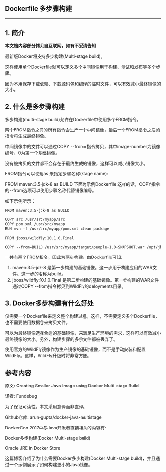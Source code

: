 ## Dockerfile 多步骤构建
-----

## 1. 简介

**本文档内容部分拷贝自互联网，如有不妥请告知**

最新版Docker将支持多步构建(Multi-stage build)。

这样使用单个Dockerfile就可以定义多个中间镜像用于构建、测试和发布等多个步骤。

因为不用保存下载依赖、下载源码包和编译的临时文件，可以有效减小最终镜像的大小。


## 2. 什么是多步骤构建

多步构建(multi-stage build)允许在Dockerfile中使用多个FROM指令。

两个FROM指令之间的所有指令会生产一个中间镜像，最后一个FROM指令之后的指令将生成最终镜像。

中间镜像中的文件可以通过COPY --from=<image-number>指令拷贝，其中image-number为镜像编号，0为第一个基础镜像。

没有被拷贝的文件都不会存在于最终生成的镜像，这样可以减小镜像大小。

FROM指令可以使用as <stage-name>来指定步骤名称(stage name):

FROM maven:3.5-jdk-8 as BUILD
下面为示例Dockerfile:这样的话，COPY指令的--from选项可以使用步骤名称代替镜像编号。

如下示例所示：

```txt
FROM maven:3.5-jdk-8 as BUILD
 
COPY src /usr/src/myapp/src
COPY pom.xml /usr/src/myapp
RUN mvn -f /usr/src/myapp/pom.xml clean package
 
FROM jboss/wildfly:10.1.0.Final
 
COPY --from=BUILD /usr/src/myapp/target/people-1.0-SNAPSHOT.war /opt/jboss/wildfly/standalone/deployments/people.war
```

一共有两个FROM指令，因此为两步构建。由Dockerfile可知:

1. maven:3.5-jdk-8 是第一步构建的基础镜像。这一步用于构建应用的WAR文件。这一步的名称为build。
1. jboss/wildfly:10.1.0.Final 是第二步构建的基础镜像。第一步构建的WAR文件通过COPY --from指令拷贝到WildFly的deloyments目录。

## 3. Docker多步构建有什么好处

仅需要一个Dockerfile来定义整个构建过程。这样，不需要定义多个Dockerfile，也不需要使用数据卷来拷贝文件。

可以为最终镜像选择合适的基础镜像，来满足生产环境的需求，这样可以有效减小最终镜像的大小。另外，构建步骤的多余文件都被丢弃了。

使用官方的WildFly镜像作为生产镜像的基础镜像，而不是手动安装和配置WildFly。这样，WildFly升级时将非常方便。

## 参考内容

原文: Creating Smaller Java Image using Docker Multi-stage Build

译者: Fundebug

为了保证可读性，本文采用意译而非直译。

Github仓库: arun-gupta/docker-java-multistage

DockerCon 2017中与Java开发者直接相关的内容有:

Docker多步构建(Docker Multi-stage build)

Oracle JRE in Docker Store

这篇博客介绍了为什么需要Docker多步构建(Docker Multi-stage build)，并且通过一个示例展示了如何构建更小的Java镜像。
